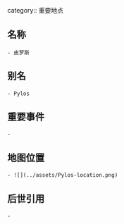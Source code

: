 category:: 重要地点
## 名称
	- 皮罗斯
## 别名
	- Pylos
## 重要事件
	-
## 地图位置
	- ![](../assets/Pylos-location.png)
## 后世引用
	-

